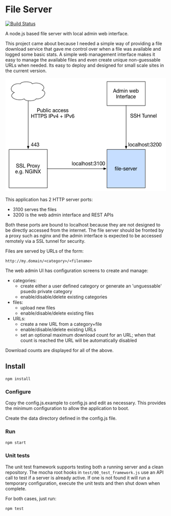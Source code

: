 # File Server
[![Build Status](https://travis-ci.org/JonathanPerkins/file-server.svg?branch=master)](https://travis-ci.org/JonathanPerkins/file-server)

A node.js based file server with local admin web interface.

This project came about because I needed a simple way of providing a file download
service that gave me control over when a file was available and logged some basic
stats. A simple web management interface makes it easy to manage the available
files and even create unique non-guessable URLs when needed. Its easy to deploy
and designed for small scale sites in the current version.

![overview](docs/overview.png)

This application has 2 HTTP server ports:

* 3100 serves the files
* 3200 is the web admin interface and REST APIs

Both these ports are bound to localhost because they are not designed to be
directly accessed from the internet. The file server should be fronted by
a proxy such as nginx and the admin interface is expected to be accessed remotely
via a SSL tunnel for security.

Files are served by URLs of the form:

```
http://my.domain/<category>/<filename>
```

The web admin UI has configuration screens to create and manage:
* categories:
   * create either a user defined category or generate an 'unguessable' psuedo private category
   * enable/disable/delete existing categories
* files:
   * upload new files
   * enable/disable/delete existing files
* URLs:
   * create a new URL from a category+file
   * enable/disable/delete existing URLs
   * set an optional maximum download count for an URL; when that count is reached
   the URL will be automatically disabled

Download counts are displayed for all of the above.

## Install

```
npm install
```

### Configure

Copy the config.js.example to config.js and edit as necessary. This provides
the minimum configuration to allow the application to boot.

Create the data directory defined in the config.js file.

### Run

```
npm start
```

### Unit tests

The unit test framework supports testing both a running server and a clean
repository. The mocha root hooks in `test/00_test_framework.js` use an API call
to test if a server is already active. If one is not found it will run a temporary configuration, execute the unit tests and then shut down when complete.

For both cases, just run:

```
npm test
```
